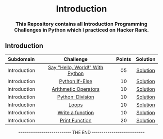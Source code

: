 <h1 align = "center">Introduction</h1>
<h3 align = "center"> This Repository contains all Introduction Programming Challenges in Python which I practiced on Hacker Rank. </h3>

## Introduction

|        Subdomain        |        Challenge        |          Points         |         Solution        |
|:-----------------------:|:-----------------------:|:-----------------------:|:-----------------------:|
|       Introduction      | [Say "Hello, World!" With Python](https://www.hackerrank.com/challenges/py-hello-world/problem?isFullScreen=true) | 05 | [Solution](https://github.com/the-naman/Programming/blob/main/01.%20Hacker%20Rank/01.%20Python/01.%20Introduction/01.%20Say%20Hello%2C%20World!%20With%20Python.md) |
|       Introduction      | [Python If-Else](https://www.hackerrank.com/challenges/py-if-else/problem?isFullScreen=true) | 10 | [Solution](https://github.com/the-naman/Programming/blob/main/01.%20Hacker%20Rank/01.%20Python/01.%20Introduction/02.%20Python%20If-Else.md) |
|       Introduction      | [Arithmetic Operators](https://www.hackerrank.com/challenges/python-arithmetic-operators/problem?isFullScreen=true) | 10 | [Solution](https://github.com/the-naman/Programming/blob/main/01.%20Hacker%20Rank/01.%20Python/01.%20Introduction/03.%20Arithmetic%20Operators.md) |
|       Introduction      | [Python: Division](https://www.hackerrank.com/challenges/python-division/problem?isFullScreen=true) | 10 | [Solution](https://github.com/the-naman/Programming/blob/main/01.%20Hacker%20Rank/01.%20Python/01.%20Introduction/04.%20Python_%20Division.md) |
|       Introduction      | [Loops](https://www.hackerrank.com/challenges/python-loops/problem?isFullScreen=true) | 10 | [Solution](https://github.com/the-naman/Programming/blob/main/01.%20Hacker%20Rank/01.%20Python/01.%20Introduction/05.%20Loops.md) |
|       Introduction      | [Write a function](https://www.hackerrank.com/challenges/write-a-function/problem?isFullScreen=true) | 10 | [Solution](https://github.com/the-naman/Programming/blob/main/01.%20Hacker%20Rank/01.%20Python/01.%20Introduction/06.%20Write%20a%20function.md) |
|       Introduction      | [Print Function](https://www.hackerrank.com/challenges/python-print/problem?isFullScreen=true) | 20 | [Solution](https://github.com/the-naman/Programming/blob/main/01.%20Hacker%20Rank/01.%20Python/01.%20Introduction/07.%20Print%20Function.md) |

<!--|       Introduction      | []() | 10 | []() |-->

<p align= "Center">--------------------------- THE END ---------------------------</p>